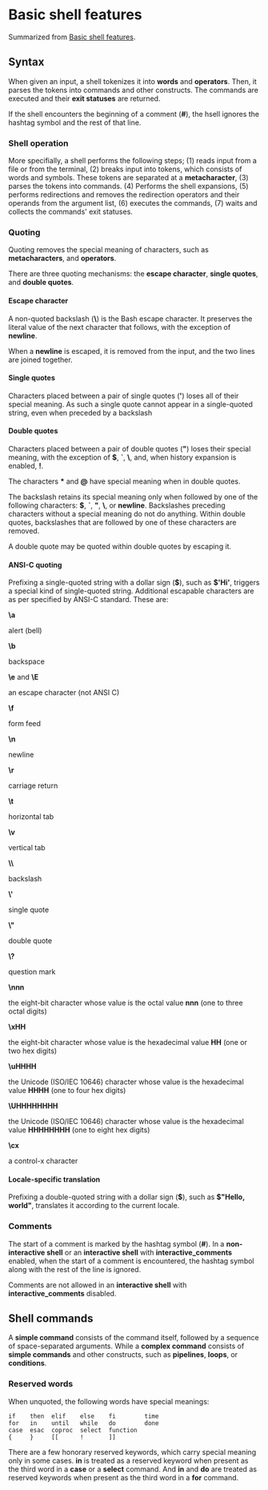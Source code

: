 # Basic shell features

Summarized from [Basic shell features](https://www.gnu.org/software/bash/manual/bash.html#Basic-Shell-Features).

## Syntax

When given an input, a shell tokenizes it into **words** and **operators**. Then, it parses the tokens into commands and other constructs. The commands are executed and their **exit statuses** are returned.

If the shell encounters the beginning of a comment (**#**), the hsell ignores the hashtag symbol and the rest of that line.

### Shell operation

More specifially, a shell performs the following steps; (1) reads input from a file or from the terminal, (2) breaks input into tokens, which consists of words and symbols. These tokens are separated at a **metacharacter**, (3) parses the tokens into commands. (4) Performs the shell expansions, (5) performs redirections and removes the redirection operators and their operands from the argument list, (6) executes the commands, (7) waits and collects the commands' exit statuses.

### Quoting

Quoting removes the special meaning of characters, such as **metacharacters**, and **operators**.

There are three quoting mechanisms: the **escape character**, **single quotes**, and **double quotes**.

#### Escape character

A non-quoted backslash (**\\**) is the Bash escape character. It preserves the literal value of the next character that follows, with the exception of **newline**.

When a **newline** is escaped, it is removed from the input, and the two lines are joined together.

#### Single quotes

Characters placed between a pair of single quotes (**'**) loses all of their special meaning. As such a single quote cannot appear in a single-quoted string, even when preceded by a backslash

#### Double quotes

Characters placed between a pair of double quotes (**"**) loses their special meaning, with the exception of **\$**, **\`**, **\\**, and, when history expansion is enabled, **!**.

The characters **\*** and **@** have special meaning when in double quotes.

The backslash retains its special meaning only when followed by one of the following characters: **\$**, **\`**, **"**, **\\**, or **newline**. Backslashes preceding characters without a special meaning do not do anything.
Within double quotes, backslashes that are followed by one of these characters are removed.

A double quote may be quoted within double quotes by escaping it.

#### ANSI-C quoting

Prefixing a single-quoted string with a dollar sign (**\$**), such as **\$'Hi'**, triggers a special kind of single-quoted string. Additional escapable characters are as per specified by ANSI-C standard. These are:

**\\a**

alert (bell)

**\\b**

backspace

**\\e** and **\\E**

an escape character (not ANSI C)

**\\f**

form feed

**\\n**

newline

**\\r**

carriage return

**\\t**

horizontal tab

**\\v**

vertical tab

**\\\\**

backslash

**\\'**

single quote

**\\"**

double quote

**\\?**

question mark

**\\nnn**

the eight-bit character whose value is the octal value **nnn** (one to three octal digits)

**\\xHH**

the eight-bit character whose value is the hexadecimal value **HH** (one or two hex digits)

**\\uHHHH**

the Unicode (ISO/IEC 10646) character whose value is the hexadecimal value **HHHH** (one to four hex digits)

**\\UHHHHHHHH**

the Unicode (ISO/IEC 10646) character whose value is the hexadecimal value **HHHHHHHH** (one to eight hex digits)

**\\cx**

a control-x character

#### Locale-specific translation

Prefixing a double-quoted string with a dollar sign (**\$**), such as **\$"Hello, world"**, translates it according to the current locale.

### Comments

The start of a comment is marked by the hashtag symbol (**#**). In a **non-interactive shell** or an **interactive shell** with **interactive_comments** enabled, when the start of a comment is encountered, the hashtag symbol along with the rest of the line is ignored.

Comments are not allowed in an **interactive shell** with **interactive_comments** disabled.

## Shell commands

A **simple command** consists of the command itself, followed by a sequence of space-separated arguments. While a **complex command** consists of **simple commands** and other constructs, such as **pipelines**, **loops**, or **conditions**.

### Reserved words

When unquoted, the following words have special meanings:

```
if	  then  elif    else    fi        time
for   in    until   while   do        done
case  esac  coproc  select  function
{     }     [[      !       ]]
```

There are a few honorary reserved keywords, which carry special meaning only in some cases. **in** is treated as a reserved keyword when present as the third word in a **case** or a **select** command. And **in** and **do** are treated as reserved keywords when present as the third word in a **for** command.
